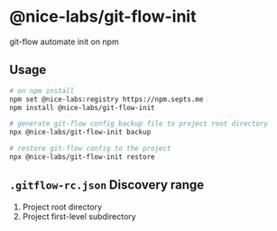 # @nice-labs/git-flow-init

git-flow automate init on npm

## Usage

```bash
# on npm install
npm set @nice-labs:registry https://npm.septs.me
npm install @nice-labs/git-flow-init

# generate git-flow config backup file to project root directory
npx @nice-labs/git-flow-init backup

# restore git-flow config to the project
npx @nice-labs/git-flow-init restore
```

## `.gitflow-rc.json` Discovery range

1. Project root directory
2. Project first-level subdirectory
